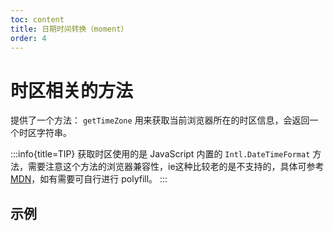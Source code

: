 ```yaml
---
toc: content
title: 日期时间转换（moment）
order: 4
---
```


# 时区相关的方法

提供了一个方法： `getTimeZone` 用来获取当前浏览器所在的时区信息，会返回一个时区字符串。

:::info{title=TIP}
获取时区使用的是 JavaScript 内置的 `Intl.DateTimeFormat` 方法，需要注意这个方法的浏览器兼容性，ie这种比较老的是不支持的，具体可参考 [MDN](https://developer.mozilla.org/en-US/docs/Web/JavaScript/Reference/Global_Objects/Intl/DateTimeFormat#browser_compatibility)，如有需要可自行进行 polyfill。
:::

## 示例

<!-- <code src='./demo/example-basic.tsx'></code> -->
